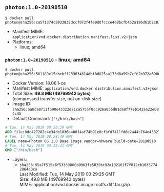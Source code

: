 ## `photon:1.0-20190510`

```console
$ docker pull photon@sha256:ca571374c8933832dccf072f4fe0d0fccce468bcfb452a196d61b2c81720c4d7
```

-	Manifest MIME: `application/vnd.docker.distribution.manifest.list.v2+json`
-	Platforms:
	-	linux; amd64

### `photon:1.0-20190510` - linux; amd64

```console
$ docker pull photon@sha256:581189e15cbebff2330346148bf8d825aa173d8a59b7cf02b972a69003590b75
```

-	Docker Version: 18.06.1-ce
-	Manifest MIME: `application/vnd.docker.distribution.manifest.v2+json`
-	Total Size: **49.8 MB (49769942 bytes)**  
	(compressed transfer size, not on-disk size)
-	Image ID: `sha256:ba8da8711fb90e43322d21ca5755f0cc926a855d81da8f77eb142aa22e084c45`
-	Default Command: `["\/bin\/bash"]`

```dockerfile
# Tue, 14 May 2019 00:28:39 GMT
ADD file:8dc427282c4e34de1836e400f4af74b91e0cfbfd7411fd8e2a44c764e45327cc in / 
# Tue, 14 May 2019 00:28:40 GMT
LABEL name=Photon OS 1.0 Base Image vendor=VMware build-date=20190510
# Tue, 14 May 2019 00:28:41 GMT
CMD ["/bin/bash"]
```

-	Layers:
	-	`sha256:95a7f515a6f53330000b9963fe5830bc82a102101f7f812cb10357742864a3ca`  
		Last Modified: Tue, 14 May 2019 00:29:25 GMT  
		Size: 49.8 MB (49769942 bytes)  
		MIME: application/vnd.docker.image.rootfs.diff.tar.gzip

